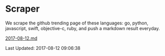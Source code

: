 # Scraper

We scrape the github trending page of these languages: go, python, javascript, swift, objective-c, ruby, and push a markdown result everyday.

[2017-08-12.md](https://github.com/henson/Scraper/blob/master/2017-08-12.md)

Last Updated: 2017-08-12 09:06:38